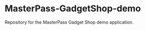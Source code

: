 MasterPass-GadgetShop-demo
==========================

Repository for the MasterPass Gadget Shop demo application.
